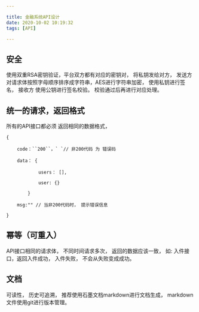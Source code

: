 ```yaml
---

title: 金融系统API设计
date: 2020-10-02 10:19:32
tags: [API]

---
```


## 安全

使用双重RSA密钥验证，平台双方都有对应的密钥对， 将私钥发给对方， 发送方 对请求体按照字母顺序排序成字符串，AES进行字符串加密， 使用私钥进行签名， 接收方 使用公钥进行签名校验。 校验通过后再进行对应处理。

  

## 统一的请求，返回格式

所有的API接口都必须 返回相同的数据格式，

```
{

	code：``200``，` `// 非200代码 为 错误码

	data： {

			users： [],

			user: {}

		}

	msg:"" // 当非200代码时， 提示错误信息

}
```

  

  

## 幂等（可重入）

  

API接口相同的请求体， 不同时间请求多次， 返回的数据应该一致， 如: 入件接口，返回入件成功， 入件失败， 不会从失败变成成功。

  

## 文档

可读性， 历史可追溯， 推荐使用石墨文档markdown进行文档生成， markdown文件使用git进行版本管理。